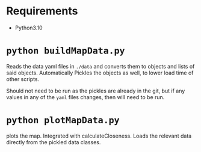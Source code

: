# Requirements

* Python3.10

# `python buildMapData.py`

Reads the data yaml files in `./data` and converts them to objects and lists of said objects. Automatically Pickles the objects as well, to lower load time of other scripts.

Should not need to be run as the pickles are already in the git, but if any values in any of the `yaml` files changes, then will need to be run.

# `python plotMapData.py`

plots the map. Integrated with calculateCloseness. Loads the relevant data directly from the pickled data classes.
